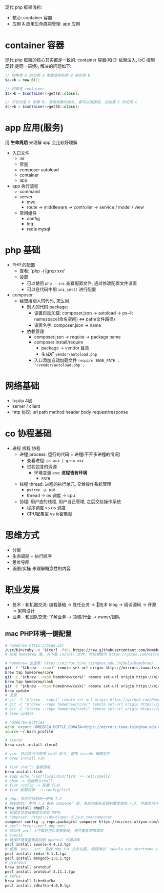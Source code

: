 现代 php 框架浅析:

- 核心: container 容器
- 应用 & 应用生命周期管理: app 应用

# container 容器

现代 php 框架的核心其实都是一致的: container 容器(和 DI 依赖注入, IoC 控制反转 是同一语境), 解决的问题如下:

```php
// 如果类 A 的实例 a 需要使用到类 B 的实例 b
$a->b = new B();

// 如果有 container
$a->b = $container->get(B::class);

// 不仅仅是 A 依赖 B, 其他依赖的地方, 都可以直接用, 比如类 C 的实例 c
$c->b = $container->get(B::class);
```

# app 应用(服务)

用 **生命周期** 来理解 app 会比较好理解

- 入口文件
  - ini
  - 常量
  - composer autoload
  - container
  - app
- app 执行流程
  - command
  - server
    - mvc
    - route -> middleware -> controller -> service / model / view
  - 常用组件
    - config
    - log
    - redis mysql

# php 基础

- PHP 的配置
  - 查看: `php -i |grep xxx'
  - 设置
    - 可以使用 `php --ini` 查看配置文件, 通过修改配置文件设置 
    - 可以在代码中用 `ini_set()` 进行配置
- composer
  - 我想用别人的代码, 怎么用
    - 别人的代码 package: 
      - 设置自动加载: composer.json -> autoload -> ps-4: namespace(命名空间) <=> path(文件路径)
      - 设置名字: composer.json -> name
    - 依赖管理
      - composer.json -> require -> package name
      - composer install/require
        - package -> vendor 目录
        - 生成好 `vendor/autoload.php`
      - 入口添加自动加载文件 `require BASE_PATH . '/vendor/autoload.php';`

# 网络基础

- tcp/ip 4层
- server / client
- http 协议: url path method header body request/response

# co 协程基础

- 进程 线程 协程
  - 进程 process: 运行的代码 = 进程(不开多进程的情况) 
    - 查看进程: `ps aux | grep xxx`
    - 进程包含的资源
      - 环境变量 `env`: **进程皆有环境**
        - `PATH`
  - 线程 thread: 进程的执行单元, 交给操作系统管理
    - `pstree -p pid`
    - thread -> os 调度 -> cpu
  - 协程: 用户态的线程, 用户自己管理, 之后交给操作系统
    - 程序调度 vs os 调度
    - CPU密集型 vs io密集型

# 思维方式

- 分层
- 生命周期 = 执行顺序
- 思维导图
- 画图/实操 来理解概念性的内容

# 职业发展

- 技术 - 和机器交流: 编程基础 -> 胜任业务 -> 技术 blog -> 阅读源码 -> 开源 -> 架构设计
- 业务 - 和团队交流: 了解业务 -> 领域/行业 -> owner/团队

## mac PHP环境一键配置

```sh
# homebrew https://brew.sh/
/usr/bin/ruby -e "$(curl -fsSL https://raw.githubusercontent.com/Homebrew/install/master/install)"
# 安装 homebrew 慢, 先下载 install 文件, 然后替换为 https://gitee.com/mirrors/homebrew

# homebrew 加速源: https://mirror.tuna.tsinghua.edu.cn/help/homebrew/
git -C "$(brew --repo)" remote set-url origin https://mirrors.tuna.tsinghua.edu.cn/git/homebrew/brew.git
brew tap homebrew/core
git -C "$(brew --repo homebrew/core)" remote set-url origin https://mirrors.tuna.tsinghua.edu.cn/git/homebrew/homebrew-core.git
brew tap homebrew/cask
git -C "$(brew --repo homebrew/cask)" remote set-url origin https://mirrors.tuna.tsinghua.edu.cn/git/homebrew/homebrew-cask.git
brew update
# 复原
# git -C "$(brew --repo)" remote set-url origin https://github.com/Homebrew/brew.git
# git -C "$(brew --repo homebrew/core)" remote set-url origin https://github.com/Homebrew/homebrew-core.git
# git -C "$(brew --repo homebrew/cask)" remote set-url origin https://github.com/Homebrew/homebrew-cask.git
# brew update

# homebrew-bottles
echo 'export HOMEBREW_BOTTLE_DOMAIN=https://mirrors.tuna.tsinghua.edu.cn/homebrew-bottles' >> ~/.bash_profile
source ~/.bash_profile

# iterm2
brew cask install iterm2

# vim: 可以命令行使用 code 命令, 使用 vscode 编辑文件
# brew install vim

# fish shell: 推荐使用
brew install fish
# sudo echo '/usr/local/bin/fish' >> /etc/shells
# chsh -> 切换默认shell
# fish_config -> 配置 fish
# fish 配置目录: ~/.config/fish

# php: 项目中目前统一使用 7.2
# 踩到的坑: 本地 7.3 更新 composer 后, 有的包更新后强制要求使用 7.3, 导致其他环境 composer i 失败
brew install php@7.2
# 安装后注意根据提示添加 PATH
# composer: https://developer.aliyun.com/composer
composer config -g repo.packagist composer https://mirrors.aliyun.com/composer/
# pecl: http://pecl.php.net/
# 可以在 pecl 上下载好包后直接安装, 避免重复网络请求
# swoole
# 确保环境变量里能找到 openssl 的编译库
pecl install swoole-4.4.13.tgz
# 使用 `php --ini` 查找 php.ini 文件位置, 编辑添加 `swoole.use_shortname = 0`, 使用 `php --ri swoole` 确认是否生效
pecl install redis-5.1.1.tgz
pecl install mongodb-1.6.1.tgz
# protobuf
brew install protobuf
pecl install protobuf-3.11.1.tgz
# kafka
brew install librdkafka
pecl install rdkafka-4.0.0.tgz
```